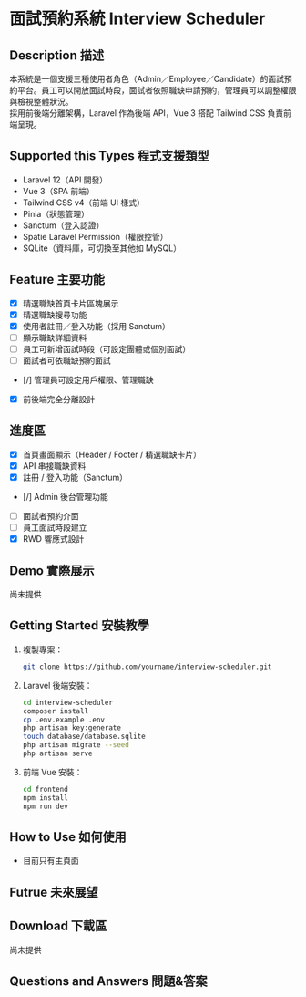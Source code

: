# 面試預約系統 Interview Scheduler

## Description 描述

本系統是一個支援三種使用者角色（Admin／Employee／Candidate）的面試預約平台。員工可以開放面試時段，面試者依照職缺申請預約，管理員可以調整權限與檢視整體狀況。  
採用前後端分離架構，Laravel 作為後端 API，Vue 3 搭配 Tailwind CSS 負責前端呈現。

## Supported this Types 程式支援類型

- Laravel 12（API 開發）
- Vue 3（SPA 前端）
- Tailwind CSS v4（前端 UI 樣式）
- Pinia（狀態管理）
- Sanctum（登入認證）
- Spatie Laravel Permission（權限控管）
- SQLite（資料庫，可切換至其他如 MySQL）

## Feature 主要功能

- [x] 精選職缺首頁卡片區塊展示
- [x] 精選職缺搜尋功能
- [x] 使用者註冊／登入功能（採用 Sanctum）
- [ ] 顯示職缺詳細資料
- [ ] 員工可新增面試時段（可設定團體或個別面試）
- [ ] 面試者可依職缺預約面試
- [/] 管理員可設定用戶權限、管理職缺
- [x] 前後端完全分離設計

## 進度區

- [x] 首頁畫面顯示（Header / Footer / 精選職缺卡片）
- [x] API 串接職缺資料
- [x] 註冊 / 登入功能（Sanctum）
- [/] Admin 後台管理功能
- [ ] 面試者預約介面
- [ ] 員工面試時段建立
- [x] RWD 響應式設計

## Demo 實際展示

尚未提供

## Getting Started 安裝教學

1. 複製專案：
   ```bash
   git clone https://github.com/yourname/interview-scheduler.git

2. Laravel 後端安裝：
    ```bash
    cd interview-scheduler
    composer install
    cp .env.example .env
    php artisan key:generate
    touch database/database.sqlite
    php artisan migrate --seed
    php artisan serve

3. 前端 Vue 安裝：
    ```bash
    cd frontend
    npm install
    npm run dev
    
## How to Use 如何使用

 - 目前只有主頁面

## Futrue 未來展望

## Download 下載區

尚未提供

## Questions and Answers 問題&答案
